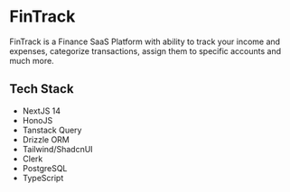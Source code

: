 # FinTrack

FinTrack is a Finance SaaS Platform with ability to track your income and expenses, categorize transactions, assign them to specific accounts and much more.

## Tech Stack

- NextJS 14
- HonoJS
- Tanstack Query
- Drizzle ORM
- Tailwind/ShadcnUI
- Clerk
- PostgreSQL
- TypeScript
